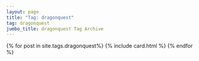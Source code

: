```yaml
---
layout: page
title: "Tag: dragonquest"
tag: dragonquest
jumbo_title: dragonquest Tag Archive
---
```


{% for post in site.tags.dragonquest%}
{% include card.html %}
{% endfor %}
